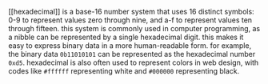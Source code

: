 [[hexadecimal]] is a base-16 number system that uses 16 distinct symbols: 0-9 to represent values zero through nine, and a-f to represent values ten through fifteen. this system is commonly used in computer programming, as a nibble can be represented by a single hexadecimal digit. this makes it easy to express binary data in a more human-readable form. for example, the binary data `0b11010101` can be represented as the hexadecimal number `0xd5`. hexadecimal is also often used to represent colors in web design, with codes like `#ffffff` representing white and `#000000` representing black.